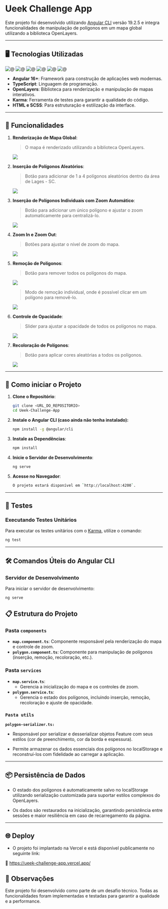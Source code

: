 # Ueek Challenge App

Este projeto foi desenvolvido utilizando [Angular CLI](https://github.com/angular/angular-cli) versão 19.2.5 e integra funcionalidades de manipulação de polígonos em um mapa global utilizando a biblioteca OpenLayers.

---
  
## 🖥️ Tecnologias Utilizadas
  ![@](https://img.shields.io/badge/Angular-DD0031?style=for-the-badge&logo=angular&logoColor=white)
  ![@](https://img.shields.io/badge/TypeScript-3178C6?style=for-the-badge&logo=typescript&logoColor=white)
  ![@](https://img.shields.io/badge/OpenLayers-1F6FEB?style=for-the-badge&logo=OpenStreetMap&logoColor=white)
  ![@](https://img.shields.io/badge/Karma-Testing-3DDC84?style=for-the-badge&logo=karma&logoColor=white)
  ![@](https://img.shields.io/badge/HTML5-E34F26?style=for-the-badge&logo=html5&logoColor=white)
  ![@](https://img.shields.io/badge/CSS3-1572B6?style=for-the-badge&logo=css3&logoColor=white)
- **Angular 16+**: Framework para construção de aplicações web modernas.
- **TypeScript**: Linguagem de programação.
- **OpenLayers**: Biblioteca para renderização e manipulação de mapas interativos.
- **Karma**: Ferramenta de testes para garantir a qualidade do código.
- **HTML e SCSS**: Para estruturação e estilização da interface.

---

## 🎯 Funcionalidades

1. **Renderização de Mapa Global**:

   > O mapa é renderizado utilizando a biblioteca OpenLayers.
   
   ![](https://i.imgur.com/qy4ANSd.gif) 

2. **Inserção de Polígonos Aleatórios**:

   > Botão para adicionar de 1 a 4 polígonos aleatórios dentro da área de Lages - SC.

   ![](https://i.imgur.com/b67HfNj.gif)
     
3. **Inserção de Polígonos Individuais com Zoom Automático**:

   > Botão para adicionar um único polígono e ajustar o zoom automaticamente para centralizá-lo.

   ![](https://i.imgur.com/eyvYroC.gif)

4. **Zoom In e Zoom Out**:

   > Botões para ajustar o nível de zoom do mapa.
  
   ![](https://i.imgur.com/XBpBHtN.gif)   

5. **Remoção de Polígonos**:

   > Botão para remover todos os polígonos do mapa.
   
   ![](https://i.imgur.com/2ZAuVHB.gif)
   
   > Modo de remoção individual, onde é possível clicar em um polígono para removê-lo.
   
   ![](https://i.imgur.com/IVqBIRM.gif)

7. **Controle de Opacidade**:

   > Slider para ajustar a opacidade de todos os polígonos no mapa.
   
   ![](https://i.imgur.com/0kma50O.gif)

8. **Recoloração de Polígonos**:
   
   > Botão para aplicar cores aleatórias a todos os polígonos.

    ![](https://i.imgur.com/PuGKZRs.gif)
     
---

## 🚀 Como iniciar o Projeto

1. **Clone o Repositório**:

   ```bash
   git clone <URL_DO_REPOSITORIO>
   cd Ueek-Challenge-App
   ```
2. **Instale o Angular CLI (caso ainda não tenha instalado):**

   ```bash
   npm install -g @angular/cli  
   ```
   

   
4. **Instale as Dependências**:

   ```bash
   npm install
   ```

   

5. **Inicie o Servidor de Desenvolvimento**:

   ```bash
   ng serve
   ```

6. **Acesse no Navegador**:
    ```bash
    O projeto estará disponível em `http://localhost:4200`.
    ```
---

## 🧪 Testes

### **Executando Testes Unitários**

Para executar os testes unitários com o [Karma](https://karma-runner.github.io), utilize o comando:

```bash
ng test
```

---

## 🛠️ Comandos Úteis do Angular CLI

### **Servidor de Desenvolvimento**

Para iniciar o servidor de desenvolvimento:

```bash
ng serve
```

## 📋 Estrutura do Projeto

### **Pasta `components`**

- **`map.component.ts`**: Componente responsável pela renderização do mapa e controle de zoom.
- **`polygon.component.ts`**: Componente para manipulação de polígonos (inserção, remoção, recoloração, etc.).

### **Pasta `services`**

- **`map.service.ts`**:
  - Gerencia a inicialização do mapa e os controles de zoom.
- **`polygon.service.ts`**:
  - Gerencia o estado dos polígonos, incluindo inserção, remoção, recoloração e ajuste de opacidade.

### **`Pasta utils`**

**`polygon-serializer.ts:`**

- Responsável por serializar e desserializar objetos Feature<Polygon> com seus estilos (cor de preenchimento, cor da borda e espessura).

- Permite armazenar os dados essenciais dos polígonos no localStorage e reconstruí-los com fidelidade ao carregar a aplicação.

---

## 📦 Persistência de Dados
- O estado dos polígonos é automaticamente salvo no localStorage utilizando serialização customizada para suportar estilos complexos do OpenLayers.

- Os dados são restaurados na inicialização, garantindo persistência entre sessões e maior resiliência em caso de recarregamento da página.

---

## 🌐 Deploy
- O projeto foi implantado na Vercel e está disponível publicamente no seguinte link:

🔗  https://ueek-challenge-app.vercel.app/

## 📄 Observações

Este projeto foi desenvolvido como parte de um desafio técnico. Todas as funcionalidades foram implementadas e testadas para garantir a qualidade e a performance.

